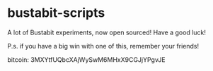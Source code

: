 # bustabit-scripts
A lot of Bustabit experiments, now open sourced!
Have a good luck!

P.s. if you have a big win with one of this, 
remember your friends! 

bitcoin: 3MXYtfUQbcXAjWySwM6MHxX9CGJjYPgvJE

